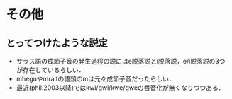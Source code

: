# その他
## とってつけたような説定
- サラス語の成節子音の発生過程の説にはe脱落説とi脱落説，e/i脱落説の3つが存在しているらしい．
- mheguやmraitの語頭のmは元々成節子音だったらしい．
- 最近(phil.2003以降)ではkwi/gwi/kwe/gweの唇音化が無くなりつつある．